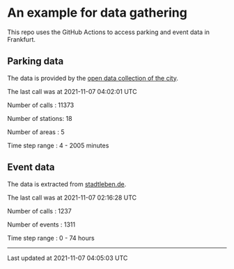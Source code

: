# An example for data gathering

This repo uses the GitHub Actions to access parking and event data in Frankfurt.

## Parking data
The data is provided by the [open data collection of the city](https://www.offenedaten.frankfurt.de/).

The last call was at 2021-11-07 04:02:01 UTC

Number of calls   : 11373

Number of stations:    18

Number of areas   :     5

Time step range   :     4 -  2005 minutes


## Event data
The data is extracted from [stadtleben.de](https://stadtleben.de/frankfurt/).

The last call was at 2021-11-07 02:16:28 UTC

Number of calls   : 1237

Number of events  : 1311

Time step range   :    0 -   74 hours


----

Last updated at 2021-11-07 04:05:03 UTC
